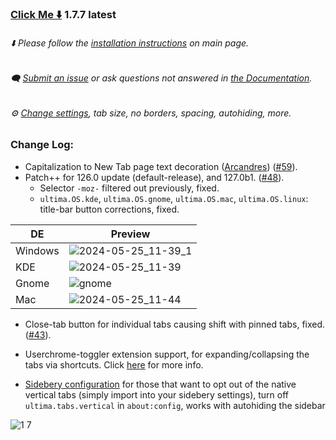 ### [Click Me ⬇️](https://github.com/soulhotel/FF-ULTIMA/releases/download/1.7.7/ffultima1.7.7.zip) 1.7.7 latest

###### ⬇️ Please follow the [installation instructions](https://github.com/soulhotel/FF-ULTIMA#installation) on main page.

###### 🗨️ [Submit an issue](https://github.com/soulhotel/FF-ULTIMA/issues/new/choose) or ask questions not answered in [the Documentation](https://github.com/soulhotel/FF-ULTIMA/tree/main/doc).

###### ⚙️ [Change settings](https://github.com/soulhotel/FF-ULTIMA/blob/main/doc/Modification.md), tab size, no borders, spacing, autohiding, more.

### Change Log:
- Capitalization to New Tab page text decoration ([Arcandres](https://github.com/Arcandres)) ([#59](https://github.com/soulhotel/FF-ULTIMA/pull/59)).
- Patch++ for 126.0 update (default-release), and 127.0b1. ([#48](https://github.com/soulhotel/FF-ULTIMA/issues/48)).
  - Selector `-moz-` filtered out previously, fixed.
  - `ultima.OS.kde`, `ultima.OS.gnome`, `ultima.OS.mac`, `ultima.OS.linux`: title-bar button corrections, fixed.

| DE          | Preview   |
|-------------|-----------|
| Windows     | ![2024-05-25_11-39_1](https://github.com/soulhotel/FF-ULTIMA/assets/155501797/05aba287-3f9f-4985-b0b2-ad5590615ccf) |
| KDE         | ![2024-05-25_11-39](https://github.com/soulhotel/FF-ULTIMA/assets/155501797/4973c92d-aade-48d1-b928-950723cd8ece) |
| Gnome       | ![gnome](https://github.com/soulhotel/FF-ULTIMA/assets/155501797/ced892a9-1a6c-4ce7-b9ce-9083149fcadb) |
| Mac         | ![2024-05-25_11-44](https://github.com/soulhotel/FF-ULTIMA/assets/155501797/93667be7-a8b7-4809-9070-30a7cbf2a33b) |

- Close-tab button for individual tabs causing shift with pinned tabs, fixed. ([#43](https://github.com/soulhotel/FF-ULTIMA/issues/43)).

- Userchrome-toggler extension support, for expanding/collapsing the tabs via shortcuts. Click [here](https://github.com/soulhotel/FF-ULTIMA/blob/main.update.branch/doc/Modification.md#userchrome-toggle-extension-support) for more info.

- [Sidebery configuration](https://github.com/soulhotel/FF-ULTIMA/blob/main/theme/%23sideberyultimastyling.json) for those that want to opt out of the native vertical tabs (simply import into your sidebery settings), turn off `ultima.tabs.vertical` in `about:config`, works with autohiding the sidebar

![1 7](https://github.com/soulhotel/FF-ULTIMA/assets/155501797/ed741f9f-cac6-4339-8913-a697a8b3ade9)

